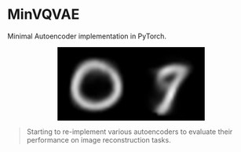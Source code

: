 # MinVQVAE

Minimal Autoencoder implementation in PyTorch.

<div style="display: flex; justify-content: center;">
    <img src="images/ae.gif" width="150"/>
    <img src="images/vae.gif" width="150"/>
</div>


> Starting to re-implement various autoencoders to evaluate their performance on image reconstruction tasks.
